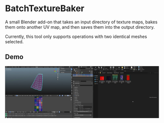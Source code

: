 # BatchTextureBaker

A small Blender add-on that takes an input directory of texture maps, bakes them onto another UV map, and then saves them into the output directory.

Currently, this tool only supports operations with two identical meshes selected.

## Demo
![Operation Demo](img/demo/btb_operation.gif)
